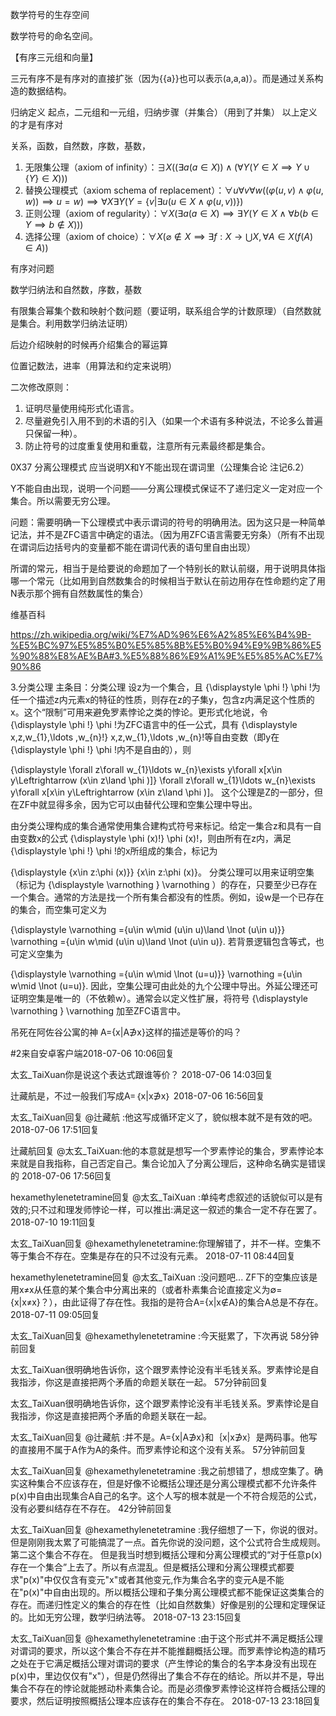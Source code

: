 数学符号的生存空间

数学符号的命名空间。

【有序三元组和向量】

三元有序不是有序对的直接扩张（因为{{a}}也可以表示(a,a,a)）。而是通过关系构造的数据结构。

归纳定义
起点，二元组和一元组，归纳步骤（并集合）（用到了并集）
以上定义的才是有序对

关系，函数，自然数，序数，基数，

1. 无限集公理（axiom of infinity）：$\exists X ((\exists a(a\in X))\wedge(\forall Y(Y\in X \implies Y\cup \{Y\}\in X)))$
1. 替换公理模式（axiom schema of replacement）：$\forall u \forall v \forall w((\varphi(u,v)\wedge \varphi(u,w))\implies u=w)\implies \forall X \exists Y(Y=\{v | \exists u(u\in X \wedge \varphi(u,v))\})$
1. 正则公理（axiom of regularity）：$\forall X (\exists a(a\in X)\implies \exists Y(Y\in X \wedge \forall b (b\in Y \implies b \notin X)))$
1. 选择公理（axiom of choice）：$\forall X (\varnothing \notin X \implies \exists f :X\rightarrow\bigcup X ,\forall A\in X(f(A)\in A))$



有序对问题

数学归纳法和自然数，序数，基数


有限集合幂集个数和映射个数问题（要证明，联系组合学的计数原理）（自然数就是集合。利用数学归纳法证明）



后边介绍映射的时候再介绍集合的幂运算


位置记数法，进率（用算法和约定来说明）

二次修改原则：

1. 证明尽量使用纯形式化语言。
1. 尽量避免引入用不到的术语的引入（如果一个术语有多种说法，不论多么普遍只保留一种）。
1. 防止符号的过度重复使用和重载，注意所有元素最终都是集合。


0X37 分离公理模式 应当说明X和Y不能出现在谓词里（公理集合论 注记6.2）

Y不能自由出现，说明一个问题——分离公理模式保证不了递归定义一定对应一个集合。所以需要无穷公理。

问题：需要明确一下公理模式中表示谓词的符号的明确用法。因为这只是一种简单记法，并不是ZFC语言中确定的语法。（因为用ZFC语言需要无穷条）（所有不出现在谓词后边括号内的变量都不能在谓词代表的语句里自由出现）

所谓的常元，相当于是给要说的命题加了一个特别长的默认前缀，用于说明具体指哪一个常元（比如用到自然数集合的时候相当于默认在前边用存在性命题约定了用N表示那个拥有自然数属性的集合）

维基百科

https://zh.wikipedia.org/wiki/%E7%AD%96%E6%A2%85%E6%B4%9B-%E5%BC%97%E5%85%B0%E5%85%8B%E5%B0%94%E9%9B%86%E5%90%88%E8%AE%BA#3.%E5%88%86%E9%A1%9E%E5%85%AC%E7%90%86

3.分类公理
主条目：分类公理
设z为一个集合，且 {\displaystyle \phi \!} \phi \!为任一个描述z内元素x的特征的性质，则存在z的子集y，包含z内满足这个性质的x。这个“限制”可用来避免罗素悖论之类的悖论。更形式化地说，令 {\displaystyle \phi \!} \phi \!为ZFC语言中的任一公式，具有 {\displaystyle x,z,w_{1},\ldots ,w_{n}\!} x,z,w_{1},\ldots ,w_{n}\!等自由变数（即y在 {\displaystyle \phi \!} \phi \!内不是自由的），则

{\displaystyle \forall z\forall w_{1}\ldots w_{n}\exists y\forall x[x\in y\Leftrightarrow (x\in z\land \phi )]} \forall z\forall w_{1}\ldots w_{n}\exists y\forall x[x\in y\Leftrightarrow (x\in z\land \phi )]。
这个公理是Z的一部分，但在ZF中就显得多余，因为它可以由替代公理和空集公理中导出。

由分类公理构成的集合通常使用集合建构式符号来标记。给定一集合z和具有一自由变数x的公式 {\displaystyle \phi (x)\!} \phi (x)\!，则由所有在z内，满足 {\displaystyle \phi \!} \phi \!的x所组成的集合，标记为

{\displaystyle \{x\in z:\phi (x)\}} \{x\in z:\phi (x)\}。
分类公理可以用来证明空集（标记为 {\displaystyle \varnothing } \varnothing ）的存在，只要至少已存在一个集合。通常的方法是找一个所有集合都没有的性质。例如，设w是一个已存在的集合，而空集可定义为

{\displaystyle \varnothing =\{u\in w\mid (u\in u)\land \lnot (u\in u)\}} \varnothing =\{u\in w\mid (u\in u)\land \lnot (u\in u)\}.
若背景逻辑包含等式，也可定义空集为

{\displaystyle \varnothing =\{u\in w\mid \lnot (u=u)\}} \varnothing =\{u\in w\mid \lnot (u=u)\}.
因此，空集公理可由此处的九个公理中导出。外延公理还可证明空集是唯一的（不依赖w）。通常会以定义性扩展，将符号 {\displaystyle \varnothing } \varnothing 加至ZFC语言中。

吊死在阿佐谷公寓的神
A={x|A∌x}这样的描述是等价的吗？

#2来自安卓客户端2018-07-06 10:06回复

太玄_TaiXuan你是说这个表达式跟谁等价？
2018-07-06 14:03回复

辻藏航是，不过一般我们写成A=｛x|x∌x｝
2018-07-06 16:56回复

太玄_TaiXuan回复 @辻藏航 :他这写成循环定义了，貌似根本就不是有效的吧。
2018-07-06 17:51回复

辻藏航回复 @太玄_TaiXuan:他的本意就是想写一个罗素悖论的集合，罗素悖论本来就是自我指称，自己否定自己。集合论加入了分离公理后，这种命名确实是错误的
2018-07-06 17:56回复

hexamethylenetetramine回复 @太玄_TaiXuan :单纯考虑叙述的话貌似可以是有效的;只不过和理发师悖论一样，可以推出:满足这一叙述的集合一定不存在罢了。
2018-07-10 19:11回复

太玄_TaiXuan回复 @hexamethylenetetramine:你理解错了，并不一样。空集不等于集合不存在。空集是存在的只不过没有元素。
2018-07-11 08:44回复

hexamethylenetetramine回复 @太玄_TaiXuan :没问题吧...
ZF下的空集应该是用x≠x从任意的某个集合中分离出来的（或者朴素集合论直接定义为∅={x|x≠x}？），由此证得了存在性。我指的是符合A={x|x∉A}的集合A总是不存在。
2018-07-11 09:05回复

太玄_TaiXuan回复 @hexamethylenetetramine :今天挺累了，下次再说
58分钟前回复

太玄_TaiXuan很明确地告诉你，这个跟罗素悖论没有半毛钱关系。罗素悖论是自我指涉，你这是直接把两个矛盾的命题关联在一起。
57分钟前回复

太玄_TaiXuan很明确地告诉你，这个跟罗素悖论没有半毛钱关系。罗素悖论是自我指涉，你这是直接把两个矛盾的命题关联在一起。


太玄_TaiXuan回复 @辻藏航 :并不是。A={x|A∌x}和｛x|x∌x｝是两码事。他写的直接用不属于A作为A的条件。而罗素悖论和这个没有关系。
57分钟前回复

太玄_TaiXuan回复 @hexamethylenetetramine :我之前想错了，想成空集了。确实这种集合不应该存在，但是好像不论概括公理还是分离公理模式都不允许条件p(x)中自由出现集合A自己的名字。这个人写的根本就是一个不符合规范的公式，没有必要纠结存在不存在。
42分钟前回复

太玄_TaiXuan回复 @hexamethylenetetramine :我仔细想了一下，你说的很对。但是刚刚我太累了可能搞混了一点。首先你说的没问题，这个公式符合生成规则。第二这个集合不存在。
但是我当时想到概括公理和分离公理模式的“对于任意p(x)存在一个集合”上去了。所以有点混乱。但是概括公理和分离公理模式都要求"p(x)"中仅仅含有变元"x"或者其他变元,作为集合名字的变元A是不能在"p(x)"中自由出现的。所以概括公理和子集分离公理模式都不能保证这类集合的存在。而递归性定义的集合的存在性（比如自然数集）好像是别的公理和定理保证的。比如无穷公理，数学归纳法等。
2018-07-13 23:15回复

太玄_TaiXuan回复 @hexamethylenetetramine :由于这个形式并不满足概括公理对谓词的要求，所以这个集合不存在并不能推翻概括公理。而罗素悖论构造的精巧之处在于它满足概括公理对谓词的要求（产生悖论的集合的名字本身没有出现在p(x)中，里边仅仅有"x"），但是仍然得出了集合不存在的结论。所以并不是，导出集合不存在的悖论就能撼动朴素集合论。而是必须像罗素悖论这样符合概括公理的要求，然后证明按照概括公理本应该存在的集合不存在。
2018-07-13 23:18回复